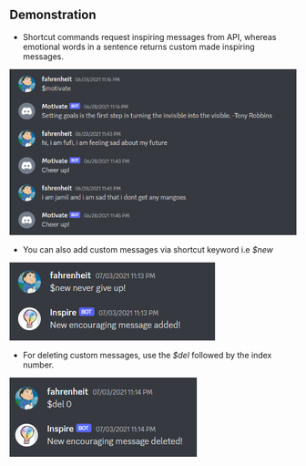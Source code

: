 ## Demonstration

* Shortcut commands request inspiring messages from API, whereas emotional words in a sentence returns custom made inspiring messages.

 <img src="./images/motivate-bot.PNG">

* You can also add custom messages via shortcut keyword i.e <i>$new</i>

 <img src="./images/inspire-1.PNG">
 
* For deleting custom messages, use the <i>$del</i> followed by the index number.

 <img src="./images/inspire-2.PNG">
 
 
